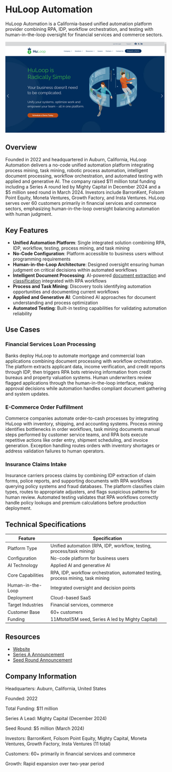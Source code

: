 # HuLoop Automation

HuLoop Automation is a California-based unified automation platform provider combining RPA, IDP, workflow orchestration, and testing with human-in-the-loop oversight for financial services and commerce sectors.

![HuLoop Automation](assets\huloop-automation.png)


## Overview

Founded in 2022 and headquartered in Auburn, California, HuLoop Automation delivers a no-code unified automation platform integrating process mining, task mining, robotic process automation, intelligent document processing, workflow orchestration, and automated testing with applied and generative AI. The company raised $11 million total funding including a Series A round led by Mighty Capital in December 2024 and a $5 million seed round in March 2024. Investors include BarronKent, Folsom Point Equity, Moneta Ventures, Growth Factory, and Insta Ventures. HuLoop serves over 60 customers primarily in financial services and commerce sectors, emphasizing human-in-the-loop oversight balancing automation with human judgment.

## Key Features

- **Unified Automation Platform**: Single integrated solution combining RPA, IDP, workflow, testing, process mining, and task mining
- **No-Code Configuration**: Platform accessible to business users without programming requirements
- **Human-in-the-Loop Architecture**: Designed oversight ensuring human judgment on critical decisions within automated workflows
- **Intelligent Document Processing**: AI-powered [document extraction](../../capabilities/extraction/index.md) and [classification](../../capabilities/classification/index.md) integrated with RPA workflows
- **Process and Task Mining**: Discovery tools identifying automation opportunities and documenting current workflows
- **Applied and Generative AI**: Combined AI approaches for document understanding and process optimization
- **Automated Testing**: Built-in testing capabilities for validating automation reliability

## Use Cases

### Financial Services Loan Processing

Banks deploy HuLoop to automate mortgage and commercial loan applications combining document processing with workflow orchestration. The platform extracts applicant data, income verification, and credit reports through IDP, then triggers RPA bots retrieving information from credit bureaus and property valuation systems. Human underwriters review flagged applications through the human-in-the-loop interface, making approval decisions while automation handles compliant document gathering and system updates.

### E-Commerce Order Fulfillment

Commerce companies automate order-to-cash processes by integrating HuLoop with inventory, shipping, and accounting systems. Process mining identifies bottlenecks in order workflows, task mining documents manual steps performed by customer service teams, and RPA bots execute repetitive actions like order entry, shipment scheduling, and invoice generation. Exception handling routes orders with inventory shortages or address validation failures to human operators.

### Insurance Claims Intake

Insurance carriers process claims by combining IDP extraction of claim forms, police reports, and supporting documents with RPA workflows querying policy systems and fraud databases. The platform classifies claim types, routes to appropriate adjusters, and flags suspicious patterns for human review. Automated testing validates that RPA workflows correctly handle policy lookups and premium calculations before production deployment.

## Technical Specifications

| Feature | Specification |
|---------|---------------|
| Platform Type | Unified automation (RPA, IDP, workflow, testing, process/task mining) |
| Configuration | No-code platform for business users |
| AI Technology | Applied AI and generative AI |
| Core Capabilities | RPA, IDP, workflow orchestration, automated testing, process mining, task mining |
| Human-in-the-Loop | Integrated oversight and decision points |
| Deployment | Cloud-based SaaS |
| Target Industries | Financial services, commerce |
| Customer Base | 60+ customers |
| Funding | $11M total ($5M seed, Series A led by Mighty Capital) |

## Resources

- [Website](https://huloop.ai)
- [Series A Announcement](https://huloop.ai/press-releases/huloop-announces-series-a-funding-led-by-mighty-capital/)
- [Seed Round Announcement](https://huloop.ai/press-releases/huloop-raises-5m-seed-round/)

## Company Information

Headquarters: Auburn, California, United States

Founded: 2022

Total Funding: $11 million

Series A Lead: Mighty Capital (December 2024)

Seed Round: $5 million (March 2024)

Investors: BarronKent, Folsom Point Equity, Mighty Capital, Moneta Ventures, Growth Factory, Insta Ventures (11 total)

Customers: 60+ primarily in financial services and commerce

Growth: Rapid expansion over two-year period
